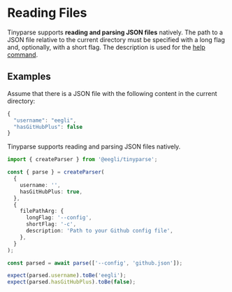 # Reading Files

Tinyparse supports **reading and parsing JSON files** natively. The path to a JSON file relative to the current directory must be specified with a long flag and, optionally, with a short flag. The description is used for the [help command](reference/printing-arguments).

## Examples

Assume that there is a JSON file with the following content in the current directory:

```js
{
  "username": "eegli",
  "hasGitHubPlus": false
}
```

Tinyparse supports reading and parsing JSON files natively.

<!-- doctest: file reading -->

```ts
import { createParser } from '@eegli/tinyparse';

const { parse } = createParser(
  {
    username: '',
    hasGitHubPlus: true,
  },
  {
    filePathArg: {
      longFlag: '--config',
      shortFlag: '-c',
      description: 'Path to your Github config file',
    },
  }
);

const parsed = await parse(['--config', 'github.json']);

expect(parsed.username).toBe('eegli');
expect(parsed.hasGitHubPlus).toBe(false);
```
